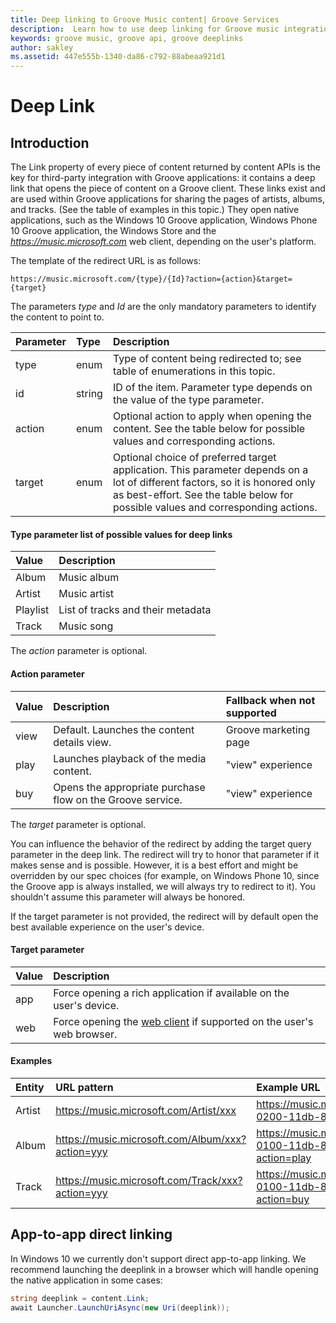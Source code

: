 ```yaml
---
title: Deep linking to Groove Music content| Groove Services
description:  Learn how to use deep linking for Groove music integration.
keywords: groove music, groove api, groove deeplinks
author: sakley
ms.assetid: 447e555b-1340-da86-c792-88abeaa921d1
---
```


# Deep Link
## Introduction
The Link property of every piece of content returned by content APIs is the key for third-party integration with Groove applications: it contains a deep link that opens the piece of content on a Groove client. These links exist and are used within Groove applications for sharing the pages of artists, albums, and tracks. (See the table of examples in this topic.) They open native applications, such as the Windows 10 Groove application, Windows Phone 10 Groove application, the Windows Store and the *https://music.microsoft.com* web client, depending on the user's platform.    

The template of the redirect URL is as follows:   

```
https://music.microsoft.com/{type}/{Id}?action={action}&target={target}
```

The parameters *type* and *Id* are the only mandatory parameters to identify the content to point to.  

|Parameter|Type|Description|
|:----|:----|:----|
|type|enum|Type of content being redirected to; see table of enumerations in this topic.|
|id|string|ID of the item. Parameter type depends on the value of the type parameter.|
|action|enum|Optional action to apply when opening the content. See the table below for possible values and corresponding actions. |
|target|enum|Optional choice of preferred target application. This parameter depends on a lot of different factors, so it is honored only as best-effort. See the table below for possible values and corresponding actions.|

#### Type parameter list of possible values for deep links   
|Value|Description|
|:----|:----|
|Album|Music album|
|Artist|Music artist|
|Playlist|List of tracks and their metadata|
|Track|Music song|

The *action* parameter is optional.

#### Action parameter
|Value|Description|Fallback when not supported|
|:----|:----|:----|
|view|Default. Launches the content details view.|Groove marketing page|
|play|Launches playback of the media content.|"view" experience|
|buy|Opens the appropriate purchase flow on the Groove service.|"view" experience|
The *target* parameter is optional.  

You can influence the behavior of the redirect by adding the target query parameter in the deep link. The redirect will try to honor that parameter if it makes sense and is possible. However, it is a best effort and might be overridden by our spec choices (for example, on Windows Phone 10, since the Groove app is always installed, we will always try to redirect to it). You shouldn't assume this parameter will always be honored.

If the target parameter is not provided, the redirect will by default open the best available experience on the user's device.

#### Target parameter
|Value|Description|
|:----|:----|
|app|Force opening a rich application if available on the user's device.|
|web|Force opening the [web client](http://www.music.microsoft.com) if supported on the user's web browser.

#### Examples
|Entity|URL pattern|Example URL|
|:----|:----|:----|
|Artist|https://music.microsoft.com/Artist/xxx|https://music.microsoft.com/Artist/07070000-0200-11db-89ca-0019b92a3933|
|Album|https://music.microsoft.com/Album/xxx?action=yyy|https://music.microsoft.com/Album/bcafef07-0100-11db-89ca-0019b92a3933?action=play|
|Track|https://music.microsoft.com/Track/xxx?action=yyy|https://music.microsoft.com/Track/c1afef07-0100-11db-89ca-0019b92a3933?action=buy|

## App-to-app direct linking
In Windows 10 we currently don't support direct app-to-app linking. We recommend launching the deeplink in a browser which will handle opening the native application in some cases:

```csharp
string deeplink = content.Link;
await Launcher.LaunchUriAsync(new Uri(deeplink));
```
